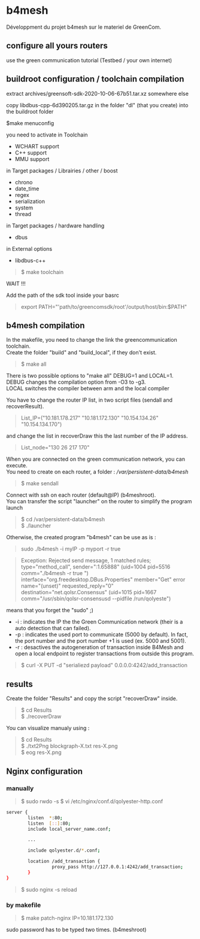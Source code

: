 # b4mesh
Développment du projet b4mesh sur le materiel de GreenCom.

## configure all yours routers

use the green communication tutorial
(Testbed / your own internet)

## buildroot configuration / toolchain compilation

extract archives/greensoft-sdk-2020-10-06-67b51.tar.xz somewhere else

copy libdbus-cpp-6d390205.tar.gz in the folder "dl" (that you create) into the buildroot folder

$make menuconfig

you need to activate in Toolchain
- WCHART support
- C++ support
- MMU support

in Target packages / Librairies / other / boost 
-  chrono
-  date_time
-  regex
-  serialization
-  system
-  thread

in Target packages / hardware handling
-  dbus

in External options
-  libdbus-c++ 

>$ make toolchain

WAIT !!!

Add the path of the sdk tool inside your basrc   
> export PATH="'path/to/greencomsdk/root'/output/host/bin:$PATH"   

## b4mesh compilation

In the makefile, you need to change the link the greencommunication toolchain.   
Create the folder "build" and "build_local", if they don't exist.   

>$ make all

There is two possible options to "make all" DEBUG=1 and LOCAL=1.    
DEBUG changes the compilation option from -O3 to -g3.   
LOCAL switches the compiler between arm and the local compiler

You have to change the router IP list, in two script files (sendall and recoverResult).    
>List_IP=("10.181.178.217" "10.181.172.130" "10.154.134.26" "10.154.134.170")    

and change the list in recoverDraw this the last number of the IP address.  

>List_node="130 26 217 170"

When you are connected on the green communication network, you can execute.    
You need to create on each router, a folder : */var/persistent-data/b4mesh*

>$ make sendall

Connect with ssh on each router (default@IP) (b4meshroot).  
You can transfer the script "launcher" on the router to simplify the program launch

>$ cd /var/persistent-data/b4mesh             
>$ ./launcher

Otherwise, the created program "b4mesh" can be use as is :

> sudo ./b4mesh -i myIP -p myport -r true

> Exception: Rejected send message, 1 matched rules; type="method_call", sender=":1.65888" (uid=1004 pid=5516 comm="./b4mesh -r true ") interface="org.freedesktop.DBus.Properties" member="Get" error name="(unset)" requested_reply="0" destination="net.qolsr.Consensus" (uid=1015 pid=1667 comm="/usr/sbin/qolsr-consensusd --pidfile /run/qolyeste")

means that you forget the "sudo" ;)

 + -i : indicates the IP the the Green Communication network (their is a auto detection that can failed).
 + -p : indicates the used port to communicate (5000 by default). In fact, the port number and the port number +1 is used (ex. 5000 and 5001). 
 + -r : desactives the autogeneration of transaction inside B4Mesh and open a local endpoint to register transactions from outside this program. 

 >$ curl -X PUT -d "serialiezd payload" 0.0.0.0:4242/add_transaction
 
## results

Create the folder "Results" and copy the script "recoverDraw" inside.

>$ cd Results  
>$ ./recoverDraw

You can visualize manualy using :

>$ cd Results  
>$ ./txt2Png blockgraph-X.txt res-X.png  
>$ eog res-X.png

## Nginx configuration

### manually
>$ sudo rwdo -s
>$ vi /etc/nginx/conf.d/qolyester-http.conf 

``` bash
server {
        listen  *:80;
        listen  [::]:80;
        include local_server_name.conf;

        ...

        include qolyester.d/*.conf;

        location /add_transaction {
                 proxy_pass http://127.0.0.1:4242/add_transaction;
        }
}
```

>$ sudo nginx -s reload

### by makefile

>$ make patch-nginx IP=10.181.172.130

sudo password has to be typed two times. (b4meshroot)